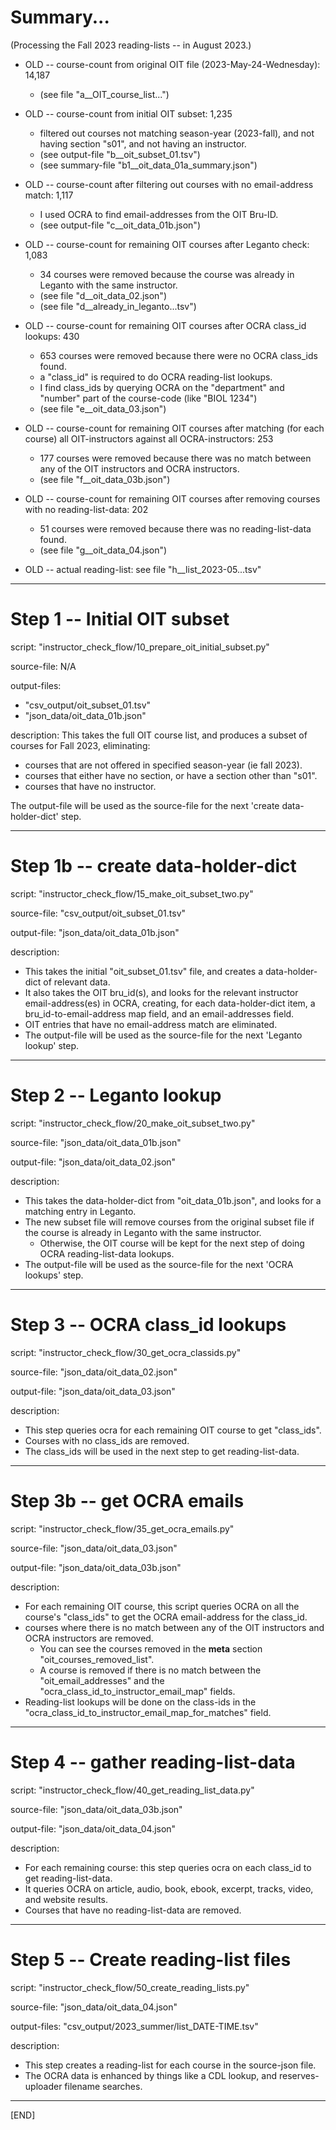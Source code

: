 # Summary...

(Processing the Fall 2023 reading-lists -- in August 2023.)

- OLD -- course-count from original OIT file (2023-May-24-Wednesday): 14,187
    - (see file "a__OIT_course_list...")

- OLD -- course-count from initial OIT subset: 1,235
    - filtered out courses not matching season-year (2023-fall), and not having section "s01", and not having an instructor.
    - (see output-file "b__oit_subset_01.tsv")
    - (see summary-file "b1__oit_data_01a_summary.json")

- OLD -- course-count after filtering out courses with no email-address match: 1,117
    - I used OCRA to find email-addresses from the OIT Bru-ID.
    - (see output-file "c__oit_data_01b.json")

- OLD -- course-count for remaining OIT courses after Leganto check: 1,083
    - 34 courses were removed because the course was already in Leganto with the same instructor.
    - (see file "d__oit_data_02.json")
    - (see file "d__already_in_leganto...tsv")

- OLD -- course-count for remaining OIT courses after OCRA class_id lookups: 430
    - 653 courses were removed because there were no OCRA class_ids found.
    - a "class_id" is required to do OCRA reading-list lookups.
    - I find class_ids by querying OCRA on the "department" and "number" part of the course-code (like "BIOL 1234")
    - (see file "e__oit_data_03.json")

- OLD -- course-count for remaining OIT courses after matching (for each course) all OIT-instructors against all OCRA-instructors: 253
    - 177 courses were removed because there was no match between any of the OIT instructors and OCRA instructors.
    - (see file "f__oit_data_03b.json")

- OLD -- course-count for remaining OIT courses after removing courses with no reading-list-data: 202
    - 51 courses were removed because there was no reading-list-data found.
    - (see file "g__oit_data_04.json")

- OLD -- actual reading-list: see file "h__list_2023-05...tsv"

---


# Step 1 -- Initial OIT subset

script: "instructor_check_flow/10_prepare_oit_initial_subset.py"

source-file: N/A

output-files: 
- "csv_output/oit_subset_01.tsv"
- "json_data/oit_data_01b.json"

description:
This takes the full OIT course list, and produces a subset of courses for Fall 2023, eliminating:
- courses that are not offered in specified season-year (ie fall 2023).
- courses that either have no section, or have a section other than "s01".
- courses that have no instructor.

The output-file will be used as the source-file for the next 'create data-holder-dict' step.

---


# Step 1b -- create data-holder-dict

script: "instructor_check_flow/15_make_oit_subset_two.py"

source-file: "csv_output/oit_subset_01.tsv"

output-file: "json_data/oit_data_01b.json"

description:
- This takes the initial "oit_subset_01.tsv" file, and creates a data-holder-dict of relevant data. 
- It also takes the OIT bru_id(s), and looks for the relevant instructor email-address(es) in OCRA, creating, for each data-holder-dict item, a bru_id-to-email-address map field, and an email-addresses field.
- OIT entries that have no email-address match are eliminated.
- The output-file will be used as the source-file for the next 'Leganto lookup' step.

---


# Step 2 -- Leganto lookup

script: "instructor_check_flow/20_make_oit_subset_two.py"

source-file: "json_data/oit_data_01b.json"

output-file: "json_data/oit_data_02.json"

description:
- This takes the data-holder-dict from "oit_data_01b.json", and looks for a matching entry in Leganto.
- The new subset file will remove courses from the original subset file if the course is already in Leganto with the same instructor.
    - Otherwise, the OIT course will be kept for the next step of doing OCRA reading-list-data lookups.
- The output-file will be used as the source-file for the next 'OCRA lookups' step.

---


# Step 3 -- OCRA class_id lookups

script: "instructor_check_flow/30_get_ocra_classids.py"

source-file: "json_data/oit_data_02.json"

output-file: "json_data/oit_data_03.json"

description:
- This step queries ocra for each remaining OIT course to get "class_ids".
- Courses with no class_ids are removed.
- The class_ids will be used in the next step to get reading-list-data.

---


# Step 3b -- get OCRA emails

script: "instructor_check_flow/35_get_ocra_emails.py"

source-file: "json_data/oit_data_03.json"

output-file: "json_data/oit_data_03b.json"

description:
- For each remaining OIT course, this script queries OCRA on all the course's "class_ids" to get the OCRA email-address for the class_id.
- courses where there is no match between any of the OIT instructors and OCRA instructors are removed.
    - You can see the courses removed in the __meta__ section "oit_courses_removed_list".
    - A course is removed if there is no match between the "oit_email_addresses" and the "ocra_class_id_to_instructor_email_map" fields.
- Reading-list lookups will be done on the class-ids in the "ocra_class_id_to_instructor_email_map_for_matches" field.

---


# Step 4 -- gather reading-list-data

script: "instructor_check_flow/40_get_reading_list_data.py"

source-file: "json_data/oit_data_03b.json"

output-file: "json_data/oit_data_04.json"

description:
- For each remaining course: this step queries ocra on each class_id to get reading-list-data.
- It queries OCRA on article, audio, book, ebook, excerpt, tracks, video, and website results.
- Courses that have no reading-list-data are removed.

---


# Step 5 -- Create reading-list files

script: "instructor_check_flow/50_create_reading_lists.py"

source-file: "json_data/oit_data_04.json"

output-files: "csv_output/2023_summer/list_DATE-TIME.tsv"

description:
- This step creates a reading-list for each course in the source-json file.
- The OCRA data is enhanced by things like a CDL lookup, and reserves-uploader filename searches.

---

[END]
